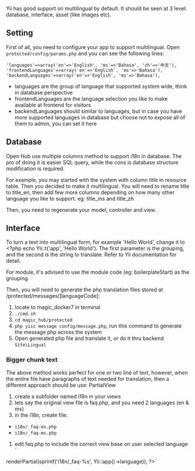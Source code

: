 Yii has good support on multilingual by default. It should be seen at 3 level: database, interface, asset (like images etc).

## Setting
First of all, you need to configure your app to support multilingual. 
Open `protected/config/params.php` and you can see the following lines:
```
'languages'=>array('en'=>'English', 'ms'=>'Bahasa', 'zh'=>'中文'),
'frontendLanguages'=>array('en'=>'English', 'ms'=>'Bahasa'),
'backendLanguages'=>array('en'=>'English', 'ms'=>'Bahasa'), 
```
* languages are the group of language that supported system wide, think in database perspective
* frontendLanguages are the language selection you like to make available at frontend for visitors
* backendLanguages should similar to languages, but in case you have more supported languages in database but choose not to expose all of them to admin, you can set it here

## Database
Open Hub use multiple columns method to support i18n in database. The pro of doing it is easier SQL query, while the cons is database structure modification is required.

For example, you may started with the system with column title in resource table. Then you decided to make it multilingual. You will need to rename title to title_en, then add few more columns depending on how many other language you like to support. eg: title_ms and title_zh

Then, you need to regenerate your model, controller and view. 

## Interface
To turn a text into multilingual form, for example 'Hello World', change it to <?php echo Yii::t('app', 'Hello World'). The first parameter is the grouping, and the second is the string to translate. Refer to Yii documentation for detail.

For module, it's advised to use the module code (eg: boilerplateStart) as the grouping. 

Then, you will need to generate the php translation files stored at /protected/messages/[languageCode]:

1. locate to magic_docker7 in terminal
1. `./cmd.sh`
1. `cd magic_hub/protected`
1. `php yiic message config/message.php`, run this command to generate the message php across the system
1. Open generated php file and translate it, or do it thru backend `Site\Lingual`

### Bigger chunk text
The above method works perfect for one or two line of text, however, when the entire file have paragraphs of text needed for translation, then a different approach should be use: PartialView

1. create a subfolder named i18n in your views
1. lets say the original view file is faq.php, and you need 2 languages (en & ms)
1. in the i18n, create file:
  * `i18n/_faq-en.php`
  * `i18n/_faq-ms.php`
1. edit faq.php to include the correct view base on user selected language `
<?php $this->renderPartial(sprintf('i18n/_faq-%s', Yii::app()->language)); ?>`